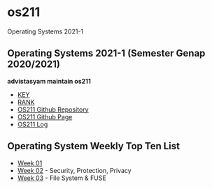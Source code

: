 # os211
Operating Systems 2021-1 

## Operating Systems 2021-1 (Semester Genap 2020/2021)
**advistasyam maintain os211**

* [KEY](https://advistasyam.github.io/os211/TXT/mypubkey.txt)
* [RANK](https://advistasyam.github.io/os211/TXT/myrank.txt)
* [OS211 Github Repository](https://github.com/advistasyam/os211/)
* [OS211 Github Page](https://advistasyam.github.io/os211/)
* [OS211 Log](https://advistasyam.github.io/os211/TXT/mylog.txt)

## Operating System Weekly Top Ten List
* [Week 01](W01/)
* [Week 02](W02/) - Security, Protection, Privacy
* [Week 03](W03/) - File System & FUSE